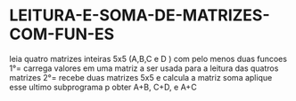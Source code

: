 # LEITURA-E-SOMA-DE-MATRIZES-COM-FUN-ES
leia quatro matrizes inteiras 5x5 (A,B,C e D ) com pelo menos duas funcoes 1°= carrega valores em uma matriz a ser usada para a leitura das quatros matrizes  2°= recebe duas matrizes 5x5 e calcula a matriz soma aplique esse ultimo subprograma p obter  A+B, C+D, e A+C
